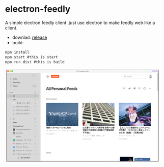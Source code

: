 # electron-feedly
A simple electron feedly client ,just use electron to make feedly web like a client.  
- downlad: [release](https://github.com/Asutorufa/electron-feedly/releases)  
- build:

```shell
npm install
npm start #this is start
npm run dist #this is build
```

![](https://raw.githubusercontent.com/Asutorufa/electron-feedly/master/proview2.png)
